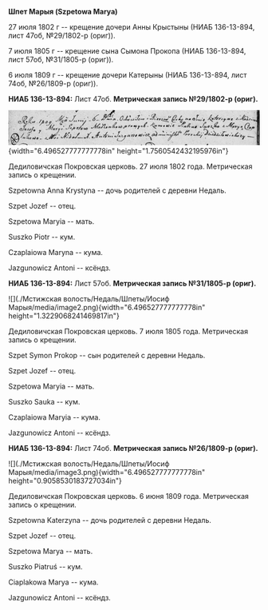 **Шпет Марыя (Szpetowa Marya)**

27 июля 1802 г -- крещение дочери Анны Крыстыны (НИАБ 136-13-894, лист
47об, №29/1802-р (ориг)).

7 июля 1805 г -- крещение сына Сымона Прокопа (НИАБ 136-13-894, лист
57об, №31/1805-р (ориг)).

6 июля 1809 г -- крещение дочери Катерыны (НИАБ 136-13-894, лист 74об,
№26/1809-р (ориг)).

**НИАБ 136-13-894:** Лист 47об. **Метрическая запись №29/1802-р
(ориг).**

![](./media/7830dc42145245c28b0fa120ef0940f4e9efc107.png){width="6.496527777777778in"
height="1.7560542432195976in"}

Дедиловичская Покровская церковь. 27 июля 1802 года. Метрическая запись
о крещении.

Szpetowna Anna Krystyna -- дочь родителей с деревни Недаль.

Szpet Jozef -- отец.

Szpetowa Maryia -- мать.

Suszko Piotr -- кум.

Czaplaiowa Maryna -- кума.

Jazgunowicz Antoni -- ксёндз.

**НИАБ 136-13-894:** Лист 57об. **Метрическая запись №31/1805-р
(ориг).**

![](./Мстижская волость/Недаль/Шпеты/Иосиф Марыя/media/image2.png){width="6.496527777777778in"
height="1.3229068241469817in"}

Дедиловичская Покровская церковь. 7 июля 1805 года. Метрическая запись о
крещении.

Szpet Symon Prokop -- сын родителей с деревни Недаль.

Szpet Jozef -- отец.

Szpetowa Maryia -- мать.

Suszko Sauka -- кум.

Czaplaiowa Maryia -- кума.

Jazgunowicz Antoni -- ксёндз.

**НИАБ 136-13-894:** Лист 74об. **Метрическая запись №26/1809-р
(ориг).**

![](./Мстижская волость/Недаль/Шпеты/Иосиф Марыя/media/image3.png){width="6.496527777777778in"
height="0.9058530183727034in"}

Дедиловичская Покровская церковь. 6 июня 1809 года. Метрическая запись о
крещении.

Szpetowna Katerzyna -- дочь родителей с деревни Недаль.

Szpet Jozef -- отец.

Szpetowa Marya -- мать.

Suszko Piatruś -- кум.

Ciaplakowa Marya -- кума.

Jazgunowicz Antoni -- ксёндз.
